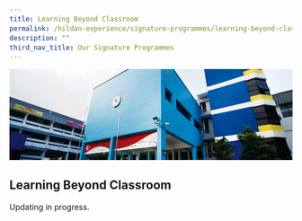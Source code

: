 ```yaml
---
title: Learning Beyond Classroom
permalink: /hildan-experience/signature-programmes/learning-beyond-classroom/
description: ""
third_nav_title: Our Signature Programmes
---
```

![](/images/Signature%20Programmes/DARE%20Banner.jpg)


Learning Beyond Classroom
----------------------

Updating in progress.